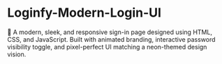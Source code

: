 # Loginfy-Modern-Login-UI
🎨 A modern, sleek, and responsive sign-in page designed using HTML, CSS, and JavaScript. Built with animated branding, interactive password visibility toggle, and pixel-perfect UI matching a neon-themed design vision.
